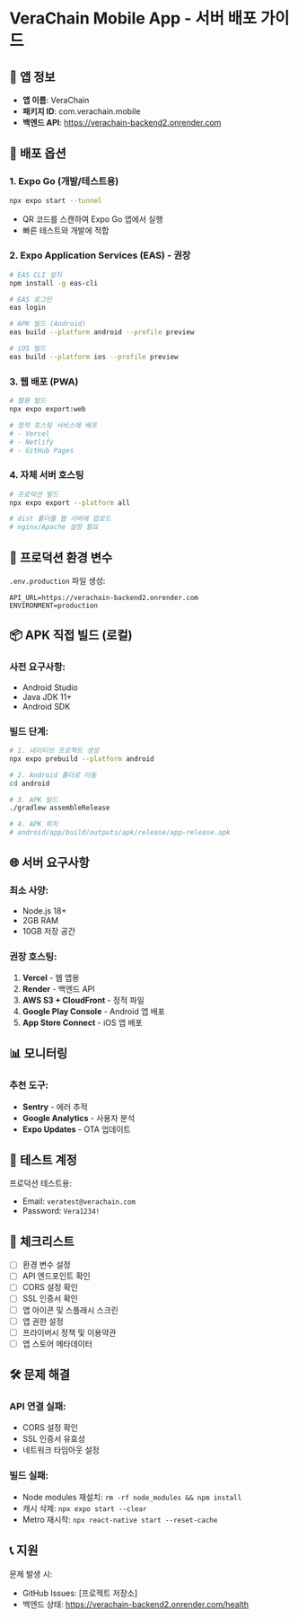 # VeraChain Mobile App - 서버 배포 가이드

## 📱 앱 정보
- **앱 이름**: VeraChain
- **패키지 ID**: com.verachain.mobile
- **백엔드 API**: https://verachain-backend2.onrender.com

## 🚀 배포 옵션

### 1. Expo Go (개발/테스트용)
```bash
npx expo start --tunnel
```
- QR 코드를 스캔하여 Expo Go 앱에서 실행
- 빠른 테스트와 개발에 적합

### 2. Expo Application Services (EAS) - 권장
```bash
# EAS CLI 설치
npm install -g eas-cli

# EAS 로그인
eas login

# APK 빌드 (Android)
eas build --platform android --profile preview

# iOS 빌드
eas build --platform ios --profile preview
```

### 3. 웹 배포 (PWA)
```bash
# 웹용 빌드
npx expo export:web

# 정적 호스팅 서비스에 배포
# - Vercel
# - Netlify  
# - GitHub Pages
```

### 4. 자체 서버 호스팅
```bash
# 프로덕션 빌드
npx expo export --platform all

# dist 폴더를 웹 서버에 업로드
# nginx/Apache 설정 필요
```

## 🔐 프로덕션 환경 변수

`.env.production` 파일 생성:
```env
API_URL=https://verachain-backend2.onrender.com
ENVIRONMENT=production
```

## 📦 APK 직접 빌드 (로컬)

### 사전 요구사항:
- Android Studio
- Java JDK 11+
- Android SDK

### 빌드 단계:
```bash
# 1. 네이티브 프로젝트 생성
npx expo prebuild --platform android

# 2. Android 폴더로 이동
cd android

# 3. APK 빌드
./gradlew assembleRelease

# 4. APK 위치
# android/app/build/outputs/apk/release/app-release.apk
```

## 🌐 서버 요구사항

### 최소 사양:
- Node.js 18+
- 2GB RAM
- 10GB 저장 공간

### 권장 호스팅:
1. **Vercel** - 웹 앱용
2. **Render** - 백엔드 API
3. **AWS S3 + CloudFront** - 정적 파일
4. **Google Play Console** - Android 앱 배포
5. **App Store Connect** - iOS 앱 배포

## 📊 모니터링

### 추천 도구:
- **Sentry** - 에러 추적
- **Google Analytics** - 사용자 분석
- **Expo Updates** - OTA 업데이트

## 🔑 테스트 계정

프로덕션 테스트용:
- Email: `veratest@verachain.com`
- Password: `Vera1234!`

## 📝 체크리스트

- [ ] 환경 변수 설정
- [ ] API 엔드포인트 확인
- [ ] CORS 설정 확인
- [ ] SSL 인증서 확인
- [ ] 앱 아이콘 및 스플래시 스크린
- [ ] 앱 권한 설정
- [ ] 프라이버시 정책 및 이용약관
- [ ] 앱 스토어 메타데이터

## 🛠 문제 해결

### API 연결 실패:
- CORS 설정 확인
- SSL 인증서 유효성
- 네트워크 타임아웃 설정

### 빌드 실패:
- Node modules 재설치: `rm -rf node_modules && npm install`
- 캐시 삭제: `npx expo start --clear`
- Metro 재시작: `npx react-native start --reset-cache`

## 📞 지원

문제 발생 시:
- GitHub Issues: [프로젝트 저장소]
- 백엔드 상태: https://verachain-backend2.onrender.com/health